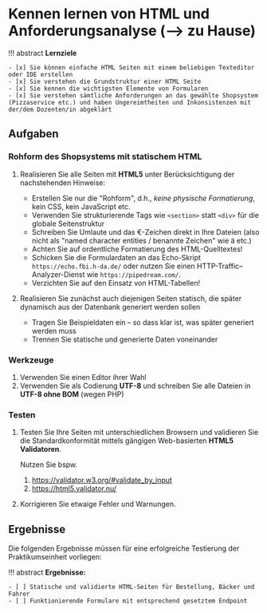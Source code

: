 # Kennen lernen von HTML und Anforderungsanalyse (--> zu Hause)


!!! abstract
    **Lernziele**

    - [x] Sie können einfache HTML Seiten mit einem beliebigen Texteditor oder IDE erstellen
    - [x] Sie verstehen die Grundstruktur einer HTML Seite
    - [x] Sie kennen die wichtigsten Elemente von Formularen
    - [x] Sie verstehen sämtliche Anforderungen an das gewählte Shopsystem (Pizzaservice etc.) und haben Ungereimtheiten und Inkonsistenzen mit der/dem Dozenten/in abgeklärt  

<!-- !!! note
    **Hinweis #1:** Wenn Sie zum Testen und Debuggen Ihr eigenes Handy verwenden wollen, bringen Sie bitte ein passendes USB-Kabel mit. Im Normalfall ist das Kabel des Ladegeräts dazu geeignet. Verbinden Sie das Handy via USB-Kabel mit dem Entwicklungs-PC (Ihr Notebook oder der Labor-PC), schalten Sie das Handy ein, aktivieren Sie Entwickleroptionen und darin USB-Debugging. -->

## Aufgaben

### Rohform des Shopsystems mit statischem HTML

1. Realisieren Sie alle Seiten mit **HTML5** unter Berücksichtigung der nachstehenden Hinweise:
    - Erstellen Sie nur die "Rohform", d.h., *keine physische Formatierung*, kein CSS, kein JavaScript etc.
    - Verwenden Sie strukturierende Tags wie `<section>` statt `<div>` für die globale Seitenstruktur
    - Schreiben Sie Umlaute und das €-Zeichen direkt in Ihre Dateien (also nicht als "named character entities / benannte Zeichen" wie &auml; etc.)
    - Achten Sie auf ordentliche Formatierung des HTML-Quelltextes! 
    - Schicken Sie die Formulardaten an das Echo-Skript `https://echo.fbi.h-da.de/` oder nutzen Sie einen HTTP-Traffic–Analyzer-Dienst wie `https://pipedream.com/`.
    - Verzichten Sie auf den Einsatz von HTML-Tabellen!


2. Realisieren Sie zunächst auch diejenigen Seiten statisch, die später dynamisch aus der Datenbank generiert werden sollen
    - Tragen Sie Beispieldaten ein – so dass klar ist, was später generiert werden muss 
    - Trennen Sie statische und generierte Daten voneinander

### Werkzeuge
<!-- Bitte beachten Sie folgende Hinweis: -->

1. Verwenden Sie einen Editor ihrer Wahl
2. Verwenden Sie als Codierung **UTF-8** und schreiben Sie alle Dateien in **UTF-8 ohne BOM** (wegen PHP)

### Testen
1. Testen Sie Ihre Seiten mit unterschiedlichen Browsern und validieren Sie die Standardkonformität mittels gängigen Web-basierten **HTML5 Validatoren**.  
 
    Nutzen Sie bspw. 

      1. <https://validator.w3.org/#validate_by_input>
      2. <https://html5.validator.nu/>

2. Korrigieren Sie etwaige Fehler und Warnungen.

## Ergebnisse

Die folgenden Ergebnisse müssen für eine erfolgreiche Testierung der Praktikumseinheit vorliegen:

!!! abstract
    __Ergebnisse:__

    - [ ] Statische und validierte HTML-Seiten für Bestellung, Bäcker und Fahrer
    - [ ] Funktionierende Formulare mit entsprechend gesetztem Endpoint

